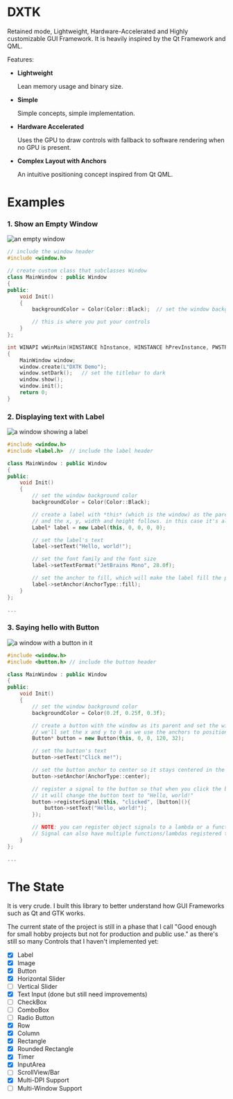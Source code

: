 ﻿# DXTK
Retained mode, Lightweight, Hardware-Accelerated and Highly customizable GUI Framework. It is heavily inspired by the Qt Framework and QML.

Features:
- **Lightweight**
  
	Lean memory usage and binary size.
- **Simple**
  
	Simple concepts, simple implementation.
- **Hardware Accelerated**
  
	Uses the GPU to draw controls with fallback to software rendering when no GPU is present.
- **Complex Layout with Anchors**
  
	An intuitive positioning concept inspired from Qt QML.

# Examples
### 1. Show an Empty Window

![an empty window](https://github.com/blitpxl/dxtk/blob/master/img/window.png?raw=true)

```cpp
// include the window header
#include <window.h>

// create custom class that subclasses Window
class MainWindow : public Window
{
public:
	void Init()
	{
		backgroundColor = Color(Color::Black);	// set the window background color

		// this is where you put your controls
	}
};

int WINAPI wWinMain(HINSTANCE hInstance, HINSTANCE hPrevInstance, PWSTR pCmdLine, int nCmdShow)
{
	MainWindow window;
	window.create(L"DXTK Demo");
	window.setDark();	// set the titlebar to dark
	window.show();
	window.init();
	return 0;
}
```

### 2. Displaying text with Label
![a window showing a label](https://github.com/blitpxl/dxtk/blob/master/img/label.png?raw=true)

```cpp
#include <window.h>
#include <label.h>	// include the label header

class MainWindow : public Window
{
public:
	void Init()
	{
		// set the window background color
		backgroundColor = Color(Color::Black);

		// create a label with *this* (which is the window) as the parent.
		// and the x, y, width and height follows. in this case it's all set to 0
		Label* label = new Label(this, 0, 0, 0, 0);

		// set the label's text
		label->setText("Hello, world!");

		// set the font family and the font size
		label->setTextFormat("JetBrains Mono", 28.0f);

		// set the anchor to fill, which will make the label fill the parent, in this case the window.
		label->setAnchor(AnchorType::fill);
	}
};

...
```

### 3. Saying hello with Button
![a window with a button in it](https://github.com/blitpxl/dxtk/blob/master/img/button.png?raw=true)

```cpp
#include <window.h>
#include <button.h>	// include the button header

class MainWindow : public Window
{
public:
	void Init()
	{
		// set the window background color
		backgroundColor = Color(0.2f, 0.25f, 0.3f);

		// create a button with the window as its parent and set the width and the height.
		// we'll set the x and y to 0 as we use the anchors to position the control.
		Button* button = new Button(this, 0, 0, 120, 32);

		// set the button's text
		button->setText("Click me!");

		// set the button anchor to center so it stays centered in the window
		button->setAnchor(AnchorType::center);

		// register a signal to the button so that when you click the button,
		// it will change the button text to "Hello, world!"
		button->registerSignal(this, "clicked", [button](){
			button->setText("Hello, world!");
		});

		// NOTE: you can register object signals to a lambda or a function with void(void) signature.
		// Signal can also have multiple functions/lambdas registered to it.
	}
};

...
```

# The State
It is very crude.
I built this library to better understand how GUI Frameworks such as Qt and GTK works.

The current state of the project is still in a phase that I call "Good enough for small hobby projects but not for production and public use." as there's still so many Controls that I haven't implemented yet:

- [x] Label
- [x] Image
- [x] Button
- [x] Horizontal Slider
- [ ] Vertical Slider
- [x] Text Input (done but still need improvements)
- [ ] CheckBox
- [ ] ComboBox
- [ ] Radio Button
- [x] Row
- [x] Column
- [x] Rectangle
- [x] Rounded Rectangle
- [x] Timer
- [x] InputArea
- [ ] ScrollView/Bar
- [x] Multi-DPI Support
- [ ] Multi-Window Support
